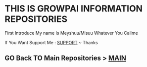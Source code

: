 # THIS IS GROWPAI INFORMATION REPOSITORIES

First Introduce My name Is Meyshuu/Misuu Whatever You Callme

If You Want Support Me : [SUPPORT](https://saweria.co/Misuuu) ~ Thanks

## GO Back TO Main Repositories > [MAIN](https://github.com/Meyshuu/LuaDocs-Growtopia/tree/main)
